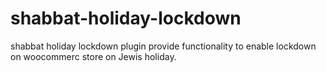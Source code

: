 # shabbat-holiday-lockdown
shabbat holiday lockdown plugin provide functionality to enable lockdown on woocommerc store on Jewis holiday.
